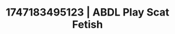 ---
categories:
- Whispered desires
- Body worship
- Artistic nudes
- Athlete
- Eclectic erotica
image: /assets/images/1747183495123.jpg
layout: post
seo:
  description: Featured content with premium Scat Fetish, ABDL Play. HD images available.
  keywords: Scat Fetish, ABDL Play
  og_image: /assets/images/1747183495123.jpg
  schema_type: VisualArtwork
tags:
- ABDL Play
- '#1747183495123'
- Scat Fetish
title: 1747183495123 | ABDL Play Scat Fetish
---